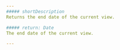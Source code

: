 ```yaml
---
##### shortDescription
Returns the end date of the current view.

##### return: Date
The end date of the current view.

---
```

